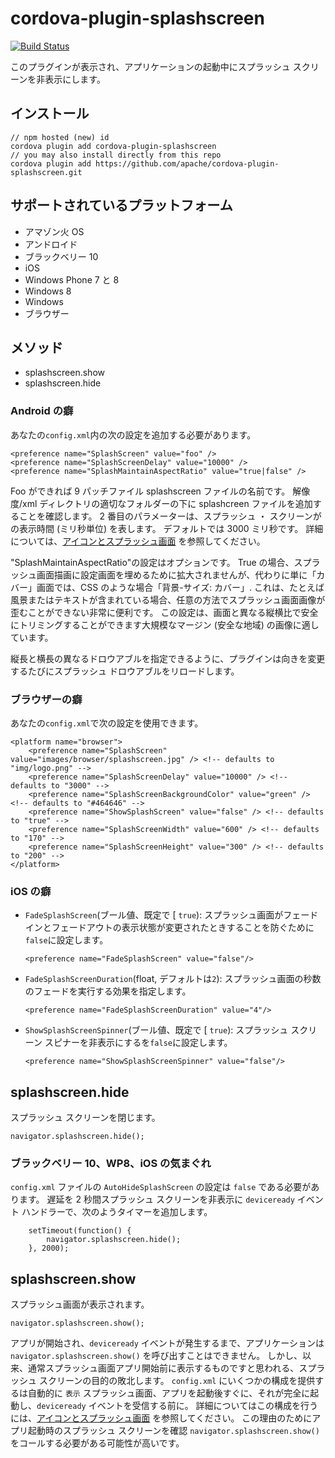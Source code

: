 <!--
# license: Licensed to the Apache Software Foundation (ASF) under one
#         or more contributor license agreements.  See the NOTICE file
#         distributed with this work for additional information
#         regarding copyright ownership.  The ASF licenses this file
#         to you under the Apache License, Version 2.0 (the
#         "License"); you may not use this file except in compliance
#         with the License.  You may obtain a copy of the License at
#
#           http://www.apache.org/licenses/LICENSE-2.0
#
#         Unless required by applicable law or agreed to in writing,
#         software distributed under the License is distributed on an
#         "AS IS" BASIS, WITHOUT WARRANTIES OR CONDITIONS OF ANY
#         KIND, either express or implied.  See the License for the
#         specific language governing permissions and limitations
#         under the License.
-->

# cordova-plugin-splashscreen

[![Build Status](https://travis-ci.org/apache/cordova-plugin-splashscreen.svg)](https://travis-ci.org/apache/cordova-plugin-splashscreen)

このプラグインが表示され、アプリケーションの起動中にスプラッシュ スクリーンを非表示にします。

## インストール

    // npm hosted (new) id
    cordova plugin add cordova-plugin-splashscreen
    // you may also install directly from this repo
    cordova plugin add https://github.com/apache/cordova-plugin-splashscreen.git


## サポートされているプラットフォーム

  * アマゾン火 OS
  * アンドロイド
  * ブラックベリー 10
  * iOS
  * Windows Phone 7 と 8
  * Windows 8
  * Windows
  * ブラウザー

## メソッド

  * splashscreen.show
  * splashscreen.hide

### Android の癖

あなたの`config.xml`内の次の設定を追加する必要があります。

    <preference name="SplashScreen" value="foo" />
    <preference name="SplashScreenDelay" value="10000" />
    <preference name="SplashMaintainAspectRatio" value="true|false" />


Foo ができれば 9 パッチファイル splashscreen ファイルの名前です。 解像度/xml ディレクトリの適切なフォルダーの下に splashcreen ファイルを追加することを確認します。 2 番目のパラメーターは、スプラッシュ ・ スクリーンがの表示時間 (ミリ秒単位) を表します。 デフォルトでは 3000 ミリ秒です。 詳細については、[アイコンとスプラッシュ画面](http://cordova.apache.org/docs/en/edge/config_ref_images.md.html) を参照してください。

"SplashMaintainAspectRatio"の設定はオプションです。 True の場合、スプラッシュ画面描画に設定画面を埋めるために拡大されませんが、代わりに単に「カバー」画面では、CSS のような場合「背景-サイズ: カバー」. これは、たとえば風景またはテキストが含まれている場合、任意の方法でスプラッシュ画面画像が歪むことができない非常に便利です。 この設定は、画面と異なる縦横比で安全にトリミングすることができます大規模なマージン (安全な地域) の画像に適しています。

縦長と横長の異なるドロウアブルを指定できるように、プラグインは向きを変更するたびにスプラッシュ ドロウアブルをリロードします。

### ブラウザーの癖

あなたの`config.xml`で次の設定を使用できます。

    <platform name="browser">
        <preference name="SplashScreen" value="images/browser/splashscreen.jpg" /> <!-- defaults to "img/logo.png" -->
        <preference name="SplashScreenDelay" value="10000" /> <!-- defaults to "3000" -->
        <preference name="SplashScreenBackgroundColor" value="green" /> <!-- defaults to "#464646" -->
        <preference name="ShowSplashScreen" value="false" /> <!-- defaults to "true" -->
        <preference name="SplashScreenWidth" value="600" /> <!-- defaults to "170" -->
        <preference name="SplashScreenHeight" value="300" /> <!-- defaults to "200" -->
    </platform>


### iOS の癖

  * `FadeSplashScreen`(ブール値、既定で [ `true`): スプラッシュ画面がフェードインとフェードアウトの表示状態が変更されたときすることを防ぐために`false`に設定します。

        <preference name="FadeSplashScreen" value="false"/>


  * `FadeSplashScreenDuration`(float, デフォルトは`2`): スプラッシュ画面の秒数のフェードを実行する効果を指定します。

        <preference name="FadeSplashScreenDuration" value="4"/>


  * `ShowSplashScreenSpinner`(ブール値、既定で [ `true`): スプラッシュ スクリーン スピナーを非表示にするを`false`に設定します。

        <preference name="ShowSplashScreenSpinner" value="false"/>


## splashscreen.hide

スプラッシュ スクリーンを閉じます。

    navigator.splashscreen.hide();


### ブラックベリー 10、WP8、iOS の気まぐれ

`config.xml` ファイルの `AutoHideSplashScreen` の設定は `false` である必要があります。 遅延を 2 秒間スプラッシュ スクリーンを非表示に `deviceready` イベント ハンドラーで、次のようタイマーを追加します。

        setTimeout(function() {
            navigator.splashscreen.hide();
        }, 2000);


## splashscreen.show

スプラッシュ画面が表示されます。

    navigator.splashscreen.show();


アプリが開始され、`deviceready` イベントが発生するまで、アプリケーションは `navigator.splashscreen.show()` を呼び出すことはできません。 しかし、以来、通常スプラッシュ画面アプリ開始前に表示するものですと思われる、スプラッシュ スクリーンの目的の敗北します。 `config.xml` にいくつかの構成を提供するは自動的に `表示` スプラッシュ画面、アプリを起動後すぐに、それが完全に起動し、`deviceready` イベントを受信する前に。 詳細についてはこの構成を行うには、[アイコンとスプラッシュ画面](http://cordova.apache.org/docs/en/edge/config_ref_images.md.html) を参照してください。 この理由のためにアプリ起動時のスプラッシュ スクリーンを確認 `navigator.splashscreen.show()` をコールする必要がある可能性が高いです。